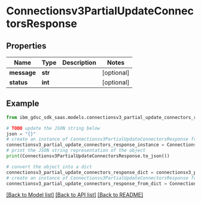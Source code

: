 # Connectionsv3PartialUpdateConnectorsResponse


## Properties

Name | Type | Description | Notes
------------ | ------------- | ------------- | -------------
**message** | **str** |  | [optional] 
**status** | **int** |  | [optional] 

## Example

```python
from ibm_gdsc_sdk_saas.models.connectionsv3_partial_update_connectors_response import Connectionsv3PartialUpdateConnectorsResponse

# TODO update the JSON string below
json = "{}"
# create an instance of Connectionsv3PartialUpdateConnectorsResponse from a JSON string
connectionsv3_partial_update_connectors_response_instance = Connectionsv3PartialUpdateConnectorsResponse.from_json(json)
# print the JSON string representation of the object
print(Connectionsv3PartialUpdateConnectorsResponse.to_json())

# convert the object into a dict
connectionsv3_partial_update_connectors_response_dict = connectionsv3_partial_update_connectors_response_instance.to_dict()
# create an instance of Connectionsv3PartialUpdateConnectorsResponse from a dict
connectionsv3_partial_update_connectors_response_from_dict = Connectionsv3PartialUpdateConnectorsResponse.from_dict(connectionsv3_partial_update_connectors_response_dict)
```
[[Back to Model list]](../README.md#documentation-for-models) [[Back to API list]](../README.md#documentation-for-api-endpoints) [[Back to README]](../README.md)


